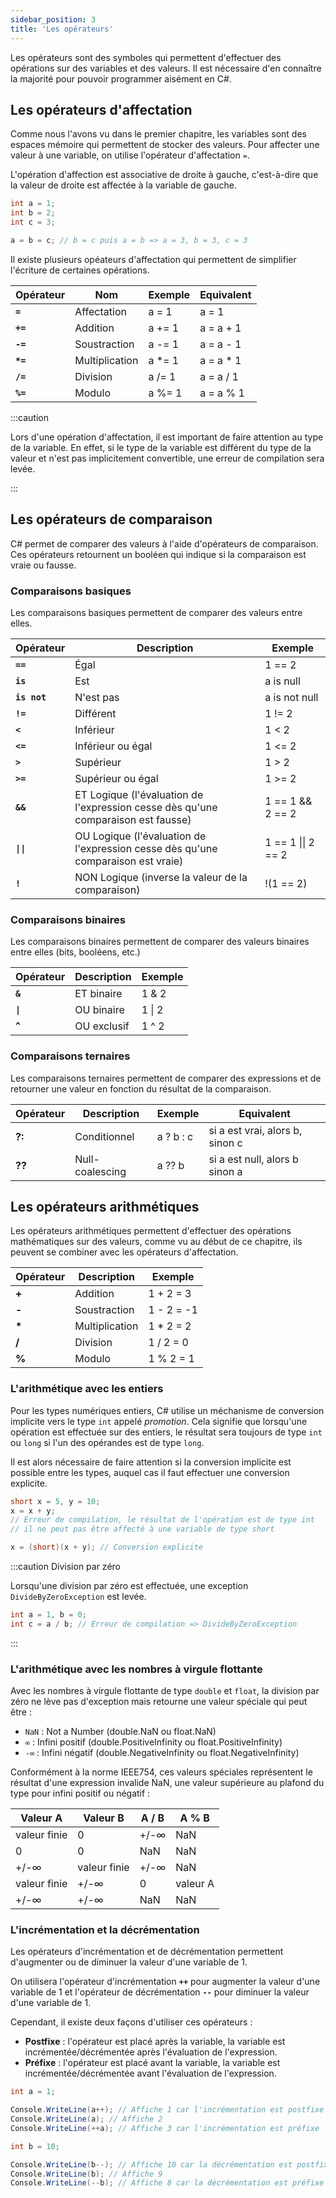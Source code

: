 ```yaml
---
sidebar_position: 3
title: 'Les opérateurs'
---
```


Les opérateurs sont des symboles qui permettent d'effectuer des opérations sur des variables et des valeurs. Il est nécessaire d'en connaître la majorité pour pouvoir programmer aisément en C#.

## Les opérateurs d'affectation

Comme nous l'avons vu dans le premier chapitre, les variables sont des espaces mémoire qui permettent de stocker des valeurs. Pour affecter une valeur à une variable, on utilise l'opérateur d'affectation `=`.

L'opération d'affection est associative de droite à gauche, c'est-à-dire que la valeur de droite est affectée à la variable de gauche.

```csharp title="Affectation associative"
int a = 1;
int b = 2;
int c = 3;

a = b = c; // b = c puis a = b => a = 3, b = 3, c = 3
```

Il existe plusieurs opéateurs d'affectation qui permettent de simplifier l'écriture de certaines opérations.

| **Opérateur** | **Nom**        | **Exemple** | **Equivalent** |
| ------------- | -------------- | ----------- | -------------- |
| **`=`**       | Affectation    | a = 1       | a = 1          |
| **`+=`**      | Addition       | a += 1      | a = a + 1      |
| **`-=`**      | Soustraction   | a -= 1      | a = a - 1      |
| **`*=`**      | Multiplication | a \*= 1     | a = a \* 1     |
| **`/=`**      | Division       | a /= 1      | a = a / 1      |
| **`%=`**      | Modulo         | a %= 1      | a = a % 1      |

:::caution

Lors d'une opération d'affectation, il est important de faire attention au type de la variable. En effet, si le type de la variable est différent du type de la valeur et n'est pas implicitement convertible, une erreur de compilation sera levée.

:::

## Les opérateurs de comparaison

C# permet de comparer des valeurs à l'aide d'opérateurs de comparaison.
Ces opérateurs retournent un booléen qui indique si la comparaison est vraie ou fausse.

### Comparaisons basiques

Les comparaisons basiques permettent de comparer des valeurs entre elles.

| **Opérateur**                 | **Description**                                                                   | **Exemple**        |
| ----------------------------- | --------------------------------------------------------------------------------- | ------------------ |
| **`==`**                      | Égal                                                                              | 1 == 2             |
| **`is`**                      | Est                                                                               | a is null          |
| **`is not`**                  | N'est pas                                                                         | a is not null      |
| **`!=`**                      | Différent                                                                         | 1 != 2             |
| **`<`**                       | Inférieur                                                                         | 1 < 2              |
| **`<=`**                      | Inférieur ou égal                                                                 | 1 <= 2             |
| **`>`**                       | Supérieur                                                                         | 1 > 2              |
| **`>=`**                      | Supérieur ou égal                                                                 | 1 >= 2             |
| **`&&`**                      | ET Logique (l'évaluation de l'expression cesse dès qu'une comparaison est fausse) | 1 == 1 && 2 == 2   |
| **<code>&#124;&#124;</code>** | OU Logique (l'évaluation de l'expression cesse dès qu'une comparaison est vraie)  | 1 == 1 \|\| 2 == 2 |
| **`!`**                       | NON Logique (inverse la valeur de la comparaison)                                 | !(1 == 2)          |

### Comparaisons binaires

Les comparaisons binaires permettent de comparer des valeurs binaires entre elles (bits, booléens, etc.)

| **Opérateur**           | **Description** | **Exemple** |
| ----------------------- | --------------- | ----------- |
| **`&`**                 | ET binaire      | 1 & 2       |
| **<code>&#124;</code>** | OU binaire      | 1 \| 2      |
| **`^`**                 | OU exclusif     | 1 ^ 2       |

### Comparaisons ternaires

Les comparaisons ternaires permettent de comparer des expressions et de retourner une valeur en fonction du résultat de la comparaison.

| **Opérateur** | **Description** | **Exemple** | **Equivalent**                  |
| ------------- | --------------- | ----------- | ------------------------------- |
| **?:**        | Conditionnel    | a ? b : c   | si a est vrai, alors b, sinon c |
| **??**        | Null-coalescing | a ?? b      | si a est null, alors b sinon a  |

## Les opérateurs arithmétiques

Les opérateurs arithmétiques permettent d'effectuer des opérations mathématiques sur des valeurs, comme vu au début de ce chapitre, ils peuvent se combiner avec les opérateurs d'affectation.

| **Opérateur** | **Description** | **Exemple** |
| ------------- | --------------- | ----------- |
| **+**         | Addition        | 1 + 2 = 3   |
| **-**         | Soustraction    | 1 - 2 = -1  |
| **\***        | Multiplication  | 1 \* 2 = 2  |
| **/**         | Division        | 1 / 2 = 0   |
| **%**         | Modulo          | 1 % 2 = 1   |

### L'arithmétique avec les entiers

Pour les types numériques entiers, C# utilise un méchanisme de conversion implicite vers le type `int` appelé _promotion_. Cela signifie que lorsqu'une opération est effectuée sur des entiers, le résultat sera toujours de type `int` ou `long` si l'un des opérandes est de type `long`.

Il est alors nécessaire de faire attention si la conversion implicite est possible entre les types, auquel cas il faut effectuer une conversion explicite.

```csharp title="Promotion implicite"
short x = 5, y = 10;
x = x + y;
// Erreur de compilation, le résultat de l'opération est de type int
// il ne peut pas être affecté à une variable de type short

x = (short)(x + y); // Conversion explicite
```

:::caution Division par zéro

Lorsqu'une division par zéro est effectuée, une exception `DivideByZeroException` est levée.

```csharp title="Division par zéro"
int a = 1, b = 0;
int c = a / b; // Erreur de compilation => DivideByZeroException
```

:::

### L'arithmétique avec les nombres à virgule flottante

Avec les nombres à virgule flottante de type `double` et `float`, la division par zéro ne lève pas d'exception mais retourne une valeur spéciale qui peut être :

- `NaN` : Not a Number (double.NaN ou float.NaN)
- `∞` : Infini positif (double.PositiveInfinity ou float.PositiveInfinity)
- `-∞` : Infini négatif (double.NegativeInfinity ou float.NegativeInfinity)

Conformément à la norme IEEE754, ces valeurs spéciales représentent le résultat d'une expression invalide NaN, une valeur supérieure au plafond du type pour infini positif ou négatif :

| **Valeur A** | **Valeur B** | **A / B** | **A % B** |
| ------------ | ------------ | --------- | --------- |
| valeur finie | 0            | +/-∞      | NaN       |
| 0            | 0            | NaN       | NaN       |
| +/-∞         | valeur finie | +/-∞      | NaN       |
| valeur finie | +/-∞         | 0         | valeur A  |
| +/-∞         | +/-∞         | NaN       | NaN       |

### L'incrémentation et la décrémentation

Les opérateurs d'incrémentation et de décrémentation permettent d'augmenter ou de diminuer la valeur d'une variable de 1.

On utilisera l'opérateur d'incrémentation **`++`** pour augmenter la valeur d'une variable de 1 et l'opérateur de décrémentation **`--`** pour diminuer la valeur d'une variable de 1.

Cependant, il existe deux façons d'utiliser ces opérateurs :

- **Postfixe** : l'opérateur est placé après la variable, la variable est incrémentée/décrémentée après l'évaluation de l'expression.
- **Préfixe** : l'opérateur est placé avant la variable, la variable est incrémentée/décrémentée avant l'évaluation de l'expression.

```csharp title="Incrémentation et décrémentation"
int a = 1;

Console.WriteLine(a++); // Affiche 1 car l'incrémentation est postfixe
Console.WriteLine(a); // Affiche 2
Console.WriteLine(++a); // Affiche 3 car l'incrémentation est préfixe

int b = 10;

Console.WriteLine(b--); // Affiche 10 car la décrémentation est postfixe
Console.WriteLine(b); // Affiche 9
Console.WriteLine(--b); // Affiche 8 car la décrémentation est préfixe
```
